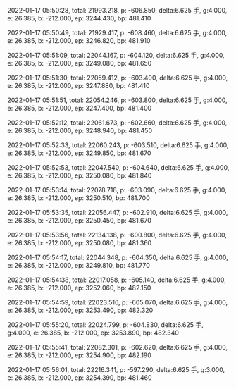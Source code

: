 2022-01-17 05:50:28, total: 21993.218, p: -606.850, delta:6.625 手, g:4.000, e: 26.385, b: -212.000, ep: 3244.430, bp: 481.410

2022-01-17 05:50:49, total: 21929.417, p: -608.460, delta:6.625 手, g:4.000, e: 26.385, b: -212.000, ep: 3246.820, bp: 481.910

2022-01-17 05:51:09, total: 22044.167, p: -604.120, delta:6.625 手, g:4.000, e: 26.385, b: -212.000, ep: 3249.080, bp: 481.650

2022-01-17 05:51:30, total: 22059.412, p: -603.400, delta:6.625 手, g:4.000, e: 26.385, b: -212.000, ep: 3247.880, bp: 481.410

2022-01-17 05:51:51, total: 22054.246, p: -603.800, delta:6.625 手, g:4.000, e: 26.385, b: -212.000, ep: 3247.400, bp: 481.400

2022-01-17 05:52:12, total: 22061.673, p: -602.660, delta:6.625 手, g:4.000, e: 26.385, b: -212.000, ep: 3248.940, bp: 481.450

2022-01-17 05:52:33, total: 22060.243, p: -603.510, delta:6.625 手, g:4.000, e: 26.385, b: -212.000, ep: 3249.850, bp: 481.670

2022-01-17 05:52:53, total: 22047.540, p: -604.640, delta:6.625 手, g:4.000, e: 26.385, b: -212.000, ep: 3250.080, bp: 481.840

2022-01-17 05:53:14, total: 22078.718, p: -603.090, delta:6.625 手, g:4.000, e: 26.385, b: -212.000, ep: 3250.510, bp: 481.700

2022-01-17 05:53:35, total: 22056.447, p: -602.910, delta:6.625 手, g:4.000, e: 26.385, b: -212.000, ep: 3250.450, bp: 481.670

2022-01-17 05:53:56, total: 22134.138, p: -600.800, delta:6.625 手, g:4.000, e: 26.385, b: -212.000, ep: 3250.080, bp: 481.360

2022-01-17 05:54:17, total: 22044.348, p: -604.350, delta:6.625 手, g:4.000, e: 26.385, b: -212.000, ep: 3249.810, bp: 481.770

2022-01-17 05:54:38, total: 22017.058, p: -605.140, delta:6.625 手, g:4.000, e: 26.385, b: -212.000, ep: 3252.060, bp: 482.150

2022-01-17 05:54:59, total: 22023.516, p: -605.070, delta:6.625 手, g:4.000, e: 26.385, b: -212.000, ep: 3253.490, bp: 482.320

2022-01-17 05:55:20, total: 22024.799, p: -604.830, delta:6.625 手, g:4.000, e: 26.385, b: -212.000, ep: 3253.890, bp: 482.340

2022-01-17 05:55:41, total: 22082.301, p: -602.620, delta:6.625 手, g:4.000, e: 26.385, b: -212.000, ep: 3254.900, bp: 482.190

2022-01-17 05:56:01, total: 22216.341, p: -597.290, delta:6.625 手, g:3.000, e: 26.385, b: -212.000, ep: 3254.390, bp: 481.460
